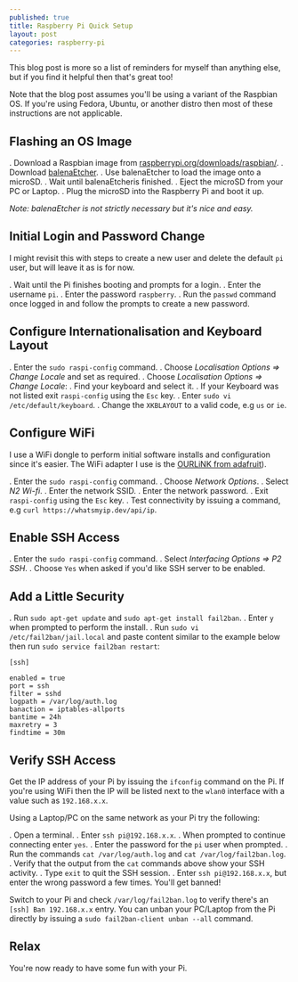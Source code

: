 ```yaml
---
published: true
title: Raspberry Pi Quick Setup
layout: post
categories: raspberry-pi
---
```


This blog post is more so a list of reminders for myself than anything else,
but if you find it helpful then that's great too! 

Note that the blog post assumes you'll be using a variant of the Raspbian OS.
If you're using Fedora, Ubuntu, or another distro then most of these
instructions are not applicable.

## Flashing an OS Image

. Download a Raspbian image from [raspberrypi.org/downloads/raspbian/](https://www.raspberrypi.org/downloads/raspbian/).
. Download [balenaEtcher](https://www.balena.io/etcher/).
. Use balenaEtcher to load the image onto a microSD.
. Wait until balenaEtcheris finished.
. Eject the microSD from your PC or Laptop.
. Plug the microSD into the Raspberry Pi and boot it up.

_Note: balenaEtcher is not strictly necessary but it's nice and easy._


## Initial Login and Password Change

I might revisit this with steps to create a new user and delete the default
`pi` user, but will leave it as is for now.

. Wait until the Pi finishes booting and prompts for a login.
. Enter the username `pi`.
. Enter the password `raspberry`.
. Run the `passwd` command once logged in and follow the prompts to create a new password.


## Configure Internationalisation and Keyboard Layout

. Enter the `sudo raspi-config` command.
. Choose _Localisation Options => Change Locale_ and set as required.
. Choose _Localisation Options => Change Locale_:
. Find your keyboard and select it.
  . If your Keyboard was not listed exit `raspi-config` using the `Esc` key.
  . Enter `sudo vi /etc/default/keyboard`.
  . Change the `XKBLAYOUT` to a valid code, e.g `us` or `ie`.

## Configure WiFi

I use a WiFi dongle to perform initial software installs and configuration
since it's easier. The WiFi adapter I use is the 
[OURLiNK from adafruit](https://www.adafruit.com/product/1012)).

. Enter the `sudo raspi-config` command.
. Choose _Network Options_.
. Select _N2 Wi-fi_.
. Enter the network SSID.
. Enter the network password.
. Exit `raspi-config` using the `Esc` key.
. Test connectivity by issuing a command, e.g `curl https://whatsmyip.dev/api/ip`.

## Enable SSH Access

. Enter the `sudo raspi-config` command.
. Select _Interfacing Options => P2 SSH_.
. Choose `Yes` when asked if you'd like SSH server to be enabled.

## Add a Little Security

. Run `sudo apt-get update` and `sudo apt-get install fail2ban`.
. Enter `y` when prompted to perform the install.
. Run `sudo vi /etc/fail2ban/jail.local` and paste content similar to the
example below then run `sudo service fail2ban restart`:

```
[ssh]

enabled = true
port = ssh
filter = sshd
logpath = /var/log/auth.log
banaction = iptables-allports
bantime = 24h
maxretry = 3
findtime = 30m
```

## Verify SSH Access

Get the IP address of your Pi by issuing the `ifconfig` command on the Pi. If
you're using WiFi then the IP  will be listed next to the `wlan0` interface
with a value such as `192.168.x.x`.

Using a Laptop/PC on the same network as your Pi try the following:

. Open a terminal.
. Enter `ssh pi@192.168.x.x`.
. When prompted to continue connecting enter `yes`.
. Enter the password for the `pi` user when prompted.
. Run the commands `cat /var/log/auth.log` and `cat /var/log/fail2ban.log`.
. Verify that the output from the `cat` commands above show your SSH activity.
. Type `exit` to quit the SSH session.
. Enter `ssh pi@192.168.x.x`, but enter the wrong password a few times. You'll get banned!

Switch to your Pi and check `/var/log/fail2ban.log` to verify there's an
`[ssh] Ban 192.168.x.x` entry. You can unban your PC/Laptop from the Pi
directly by issuing a `sudo fail2ban-client unban --all` command.

## Relax

You're now ready to have some fun with your Pi.